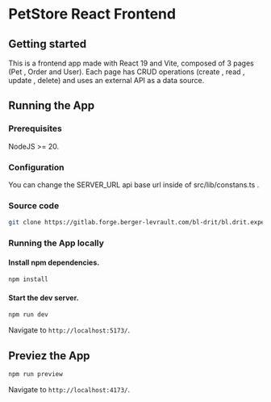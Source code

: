 # PetStore React Frontend

## Getting started

This is a frontend app made with React 19 and Vite, composed of 3 pages (Pet , Order and User). Each page has CRUD operations (create , read , update , delete) and uses an external API as a data source.

## Running the App

### Prerequisites

NodeJS >= 20.

### Configuration

You can change the SERVER_URL api base url inside of src/lib/constans.ts .

### Source code

```bash
git clone https://gitlab.forge.berger-levrault.com/bl-drit/bl.drit.experiments/software.engineering/ecodesing/stage-of-louay-2024/use-cases/petstore-react-frontend.git
```

### Running the App locally

#### Install npm dependencies.

```bash
npm install
```

#### Start the dev server.

```bash
npm run dev
```

Navigate to `http://localhost:5173/`.

## Previez the App

```bash
npm run preview
```

Navigate to `http://localhost:4173/`.
